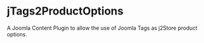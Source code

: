jTags2ProductOptions
====================

A Joomla Content Plugin to allow the use of Joomla Tags as j2Store product options.

